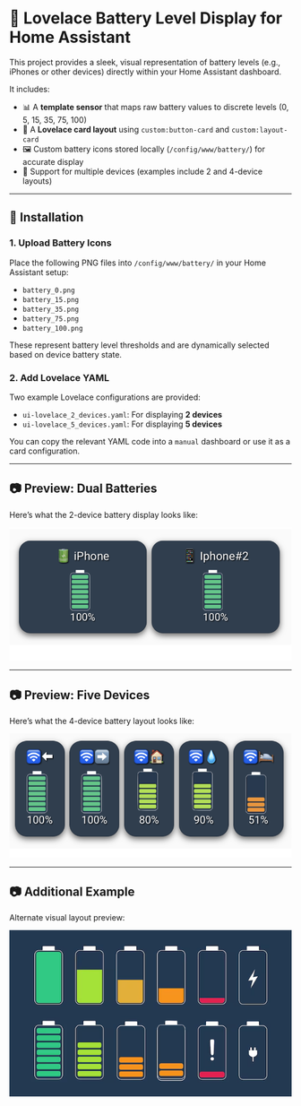# 🔋 Lovelace Battery Level Display for Home Assistant

This project provides a sleek, visual representation of battery levels (e.g., iPhones or other devices) directly within your Home Assistant dashboard.

It includes:

- 📊 A **template sensor** that maps raw battery values to discrete levels (0, 5, 15, 35, 75, 100)
- 🧱 A **Lovelace card layout** using `custom:button-card` and `custom:layout-card`
- 🖼️ Custom battery icons stored locally (`/config/www/battery/`) for accurate display
- 📱 Support for multiple devices (examples include 2 and 4-device layouts)

---

## 🔧 Installation

### 1. Upload Battery Icons

Place the following PNG files into `/config/www/battery/` in your Home Assistant setup:

- `battery_0.png`
- `battery_15.png`
- `battery_35.png`
- `battery_75.png`
- `battery_100.png`

These represent battery level thresholds and are dynamically selected based on device battery state.

### 2. Add Lovelace YAML

Two example Lovelace configurations are provided:

- `ui-lovelace_2_devices.yaml`: For displaying **2 devices**
- `ui-lovelace_5_devices.yaml`: For displaying **5 devices**

You can copy the relevant YAML code into a `manual` dashboard or use it as a card configuration.

---

## 📷 Preview: Dual Batteries

Here’s what the 2-device battery display looks like:

![Battery Preview (2 Devices)](./screenshot.png)

---

## 📷 Preview: Five Devices

Here’s what the 4-device battery layout looks like:

![Battery Preview (5 Devices)](./screenshot_3.png)

---

## 📷 Additional Example

Alternate visual layout preview:

![Battery Preview Example](./screenshot_2.png)
